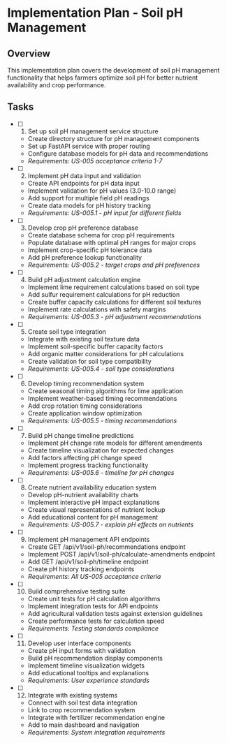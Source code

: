 # Implementation Plan - Soil pH Management

## Overview
This implementation plan covers the development of soil pH management functionality that helps farmers optimize soil pH for better nutrient availability and crop performance.

## Tasks

- [ ] 1. Set up soil pH management service structure
  - Create directory structure for pH management components
  - Set up FastAPI service with proper routing
  - Configure database models for pH data and recommendations
  - _Requirements: US-005 acceptance criteria 1-7_

- [ ] 2. Implement pH data input and validation
  - Create API endpoints for pH data input
  - Implement validation for pH values (3.0-10.0 range)
  - Add support for multiple field pH readings
  - Create data models for pH history tracking
  - _Requirements: US-005.1 - pH input for different fields_

- [ ] 3. Develop crop pH preference database
  - Create database schema for crop pH requirements
  - Populate database with optimal pH ranges for major crops
  - Implement crop-specific pH tolerance data
  - Add pH preference lookup functionality
  - _Requirements: US-005.2 - target crops and pH preferences_

- [ ] 4. Build pH adjustment calculation engine
  - Implement lime requirement calculations based on soil type
  - Add sulfur requirement calculations for pH reduction
  - Create buffer capacity calculations for different soil textures
  - Implement rate calculations with safety margins
  - _Requirements: US-005.3 - pH adjustment recommendations_

- [ ] 5. Create soil type integration
  - Integrate with existing soil texture data
  - Implement soil-specific buffer capacity factors
  - Add organic matter considerations for pH calculations
  - Create validation for soil type compatibility
  - _Requirements: US-005.4 - soil type considerations_

- [ ] 6. Develop timing recommendation system
  - Create seasonal timing algorithms for lime application
  - Implement weather-based timing recommendations
  - Add crop rotation timing considerations
  - Create application window optimization
  - _Requirements: US-005.5 - timing recommendations_

- [ ] 7. Build pH change timeline predictions
  - Implement pH change rate models for different amendments
  - Create timeline visualization for expected changes
  - Add factors affecting pH change speed
  - Implement progress tracking functionality
  - _Requirements: US-005.6 - timeline for pH changes_

- [ ] 8. Create nutrient availability education system
  - Develop pH-nutrient availability charts
  - Implement interactive pH impact explanations
  - Create visual representations of nutrient lockup
  - Add educational content for pH management
  - _Requirements: US-005.7 - explain pH effects on nutrients_

- [ ] 9. Implement pH management API endpoints
  - Create GET /api/v1/soil-ph/recommendations endpoint
  - Implement POST /api/v1/soil-ph/calculate-amendments endpoint
  - Add GET /api/v1/soil-ph/timeline endpoint
  - Create pH history tracking endpoints
  - _Requirements: All US-005 acceptance criteria_

- [ ] 10. Build comprehensive testing suite
  - Create unit tests for pH calculation algorithms
  - Implement integration tests for API endpoints
  - Add agricultural validation tests against extension guidelines
  - Create performance tests for calculation speed
  - _Requirements: Testing standards compliance_

- [ ] 11. Develop user interface components
  - Create pH input forms with validation
  - Build pH recommendation display components
  - Implement timeline visualization widgets
  - Add educational tooltips and explanations
  - _Requirements: User experience standards_

- [ ] 12. Integrate with existing systems
  - Connect with soil test data integration
  - Link to crop recommendation system
  - Integrate with fertilizer recommendation engine
  - Add to main dashboard and navigation
  - _Requirements: System integration requirements_